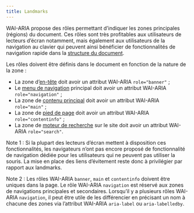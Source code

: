 ```yaml
---
title: Landmarks 
---
```


WAI-ARIA propose des rôles permettant d’indiquer les zones principales
(régions) du document. Ces rôles sont très profitables aux utilisateurs de
lecteurs d’écran notamment, mais également aux utilisateurs de la navigation
au clavier qui peuvent ainsi bénéficier de fonctionnalités de navigation
rapide dans la [structure du document](#structure-du-document).

Les rôles doivent être définis dans le document en fonction de la nature de la
zone :
* La zone d’[en-tête](#zone-d-en-tete) doit avoir un attribut WAI-ARIA `role="banner"` ; 
* Le [menu de navigation](#menu-et-barre-de-navigation) principal doit avoir un attribut WAI-ARIA `role="navigation"` ; 
* La zone de [contenu principal](#zone-de-contenu-principal) doit avoir un attribut WAI-ARIA `role="main"` ; 
* La zone de [pied de page](#zone-de-pied-de-page) doit avoir un attribut WAI-ARIA `role="contentinfo"` ; 
* La zone de [moteur de recherche](#moteur-de-recherche-interne-a-un-site-web) sur le site doit avoir un attribut WAI-ARIA `role="search"`.

Note 1 : Si la plupart des lecteurs d’écran mettent à disposition ces
fonctionnalités, les navigateurs n’ont pas encore proposé de fonctionnalité de
navigation dédiée pour les utilisateurs qui ne peuvent pas utiliser la souris.
La mise en place des liens d’évitement reste donc à privilégier par rapport
aux landmarks.

Note 2 : Les rôles WAI-ARIA `banner`, `main` et `contentinfo` doivent être
uniques dans la page. Le rôle WAI-ARIA `navigation` est réservé aux zones de
navigations principales et secondaires. Lorsqu’il y a plusieurs rôles WAI-ARIA
`navigation`, il peut être utile de les différencier en précisant un nom à
chacune des zones via l’attribut WAI-ARIA `aria-label` ou `aria-labelledby`.

